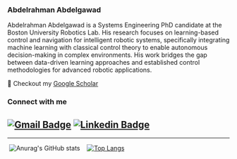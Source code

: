 ### Abdelrahman Abdelgawad

Abdelrahman Abdelgawad is a Systems Engineering PhD candidate at the Boston University Robotics Lab. His research focuses on learning-based control and navigation for intelligent robotic systems, specifically integrating machine learning with classical control theory to enable autonomous decision-making in complex environments. His work bridges the gap between data-driven learning approaches and established control methodologies for advanced robotic applications.

📰 Checkout my [Google Scholar](https://scholar.google.com/citations?user=qrq_piYAAAAJ&hl=en)
### Connect with me
[![Gmail Badge](https://img.shields.io/badge/-aaoaa@bu.edu-c14438?style=flat-square&logo=Gmail&logoColor=white&link=mailto:aaoaa@bu.edu)](mailto:aaoaa@bu.edu)
[![Linkedin Badge](https://img.shields.io/badge/-AbdelrahmanAbdelgawad-blue?style=flat-square&logo=Linkedin&logoColor=white&link=https://www.linkedin.com/in/abdelrahman-abdelgawad/)](https://www.linkedin.com/in/abdelrahman-abdelgawad-88a24a225/)
---
---
 
&nbsp;![Anurag's GitHub stats](https://github-readme-stats.vercel.app/api?username=AbdelrahmanAbdelgwad&count_private=true&theme=tokyonight)&nbsp;&nbsp;&nbsp;
[![Top Langs](https://github-readme-stats.vercel.app/api/top-langs/?username=AbdelrahmanAbdelgwad&layout=compact&langs_count=8)](https://github.com/anuraghazra/github-readme-stats)
